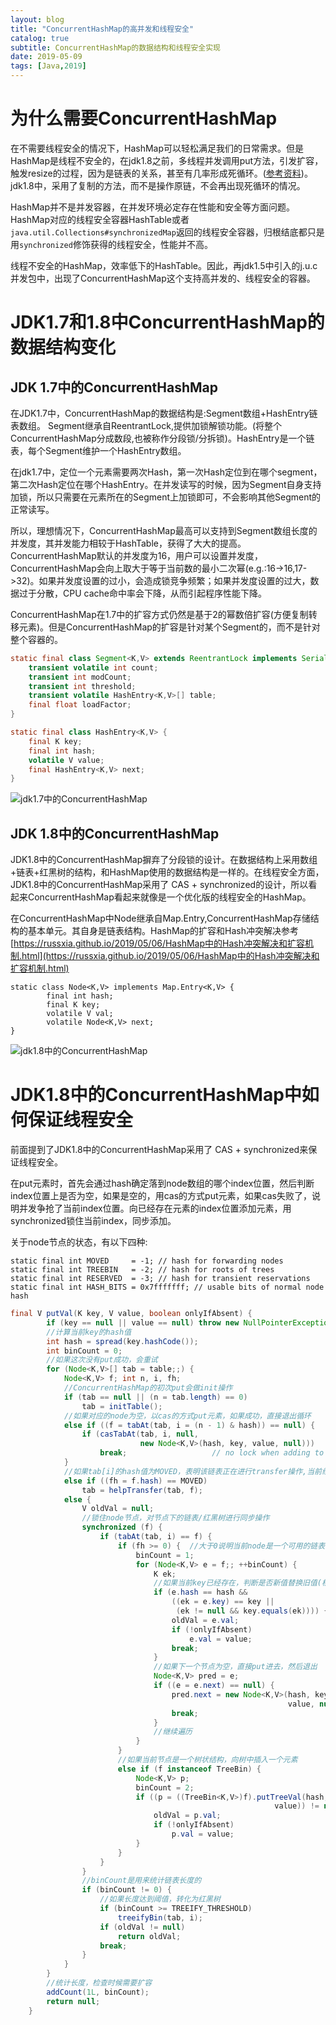 ```yaml
---
layout: blog
title: "ConcurrentHashMap的高并发和线程安全"
catalog: true
subtitle: ConcurrentHashMap的数据结构和线程安全实现
date: 2019-05-09
tags: [Java,2019]
---
```

# 为什么需要ConcurrentHashMap
在不需要线程安全的情况下，HashMap可以轻松满足我们的日常需求。但是HashMap是线程不安全的，在jdk1.8之前，多线程并发调用put方法，引发扩容，触发resize的过程，因为是链表的关系，甚至有几率形成死循环。([参考资料](https://coolshell.cn/articles/9606.html))。jdk1.8中，采用了复制的方法，而不是操作原链，不会再出现死循环的情况。

HashMap并不是并发容器，在并发环境必定存在性能和安全等方面问题。HashMap对应的线程安全容器HashTable或者`java.util.Collections#synchronizedMap`返回的线程安全容器，归根结底都只是用`synchronized`修饰获得的线程安全，性能并不高。

线程不安全的HashMap，效率低下的HashTable。因此，再jdk1.5中引入的j.u.c并发包中，出现了ConcurrentHashMap这个支持高并发的、线程安全的容器。

# JDK1.7和1.8中ConcurrentHashMap的数据结构变化

## JDK 1.7中的ConcurrentHashMap
在JDK1.7中，ConcurrentHashMap的数据结构是:Segment数组+HashEntry链表数组。
Segment继承自ReentrantLock,提供加锁解锁功能。(将整个ConcurrentHashMap分成数段,也被称作分段锁/分拆锁)。HashEntry是一个链表，每个Segment维护一个HashEntry数组。

在jdk1.7中，定位一个元素需要两次Hash，第一次Hash定位到在哪个segment，第二次Hash定位在哪个HashEntry。在并发读写的时候，因为Segment自身支持加锁，所以只需要在元素所在的Segment上加锁即可，不会影响其他Segment的正常读写。

所以，理想情况下，ConcurrentHashMap最高可以支持到Segment数组长度的并发度，其并发能力相较于HashTable，获得了大大的提高。ConcurrentHashMap默认的并发度为16，用户可以设置并发度，ConcurrentHashMap会向上取大于等于当前数的最小二次幂(e.g.:16->16,17->32)。如果并发度设置的过小，会造成锁竞争频繁；如果并发度设置的过大，数据过于分散，CPU cache命中率会下降，从而引起程序性能下降。

ConcurrentHashMap在1.7中的扩容方式仍然是基于2的幂数倍扩容(方便复制转移元素)。但是ConcurrentHashMap的扩容是针对某个Segment的，而不是针对整个容器的。
```java
static final class Segment<K,V> extends ReentrantLock implements Serializable {
    transient volatile int count;
    transient int modCount;
    transient int threshold;
    transient volatile HashEntry<K,V>[] table;
    final float loadFactor;
}
```

```java
static final class HashEntry<K,V> {
    final K key;
    final int hash;
    volatile V value;
    final HashEntry<K,V> next;
}
```
![jdk1.7中的ConcurrentHashMap](https://raw.githubusercontent.com/RussXia/RussXia.github.io/master/_pic/jdk_1.7_ConcurrentHashMap.png)

## JDK 1.8中的ConcurrentHashMap
JDK1.8中的ConcurrentHashMap摒弃了分段锁的设计。在数据结构上采用数组+链表+红黑树的结构，和HashMap使用的数据结构是一样的。在线程安全方面，JDK1.8中的ConcurrentHashMap采用了 CAS + synchronized的设计，所以看起来ConcurrentHashMap看起来就像是一个优化版的线程安全的HashMap。

在ConcurrentHashMap中Node继承自Map.Entry,ConcurrentHashMap存储结构的基本单元。其自身是链表结构。HashMap的扩容和Hash冲突解决参考
[https://russxia.github.io/2019/05/06/HashMap中的Hash冲突解决和扩容机制.html](https://russxia.github.io/2019/05/06/HashMap中的Hash冲突解决和扩容机制.html)
```
static class Node<K,V> implements Map.Entry<K,V> {
        final int hash;
        final K key;
        volatile V val;
        volatile Node<K,V> next;
}
```
![jdk1.8中的ConcurrentHashMap](https://raw.githubusercontent.com/RussXia/RussXia.github.io/master/_pic/jdk_1.8_ConcurrentHashMap.png)

# JDK1.8中的ConcurrentHashMap中如何保证线程安全
前面提到了JDK1.8中的ConcurrentHashMap采用了 CAS + synchronized来保证线程安全。

在put元素时，首先会通过hash确定落到node数组的哪个index位置，然后判断index位置上是否为空，如果是空的，用cas的方式put元素，如果cas失败了，说明并发争抢了当前index位置。向已经存在元素的index位置添加元素，用synchronized锁住当前index，同步添加。

关于node节点的状态，有以下四种:
```
static final int MOVED     = -1; // hash for forwarding nodes
static final int TREEBIN   = -2; // hash for roots of trees
static final int RESERVED  = -3; // hash for transient reservations
static final int HASH_BITS = 0x7fffffff; // usable bits of normal node hash
```
```java
final V putVal(K key, V value, boolean onlyIfAbsent) {
        if (key == null || value == null) throw new NullPointerException();
        //计算当前key的hash值
        int hash = spread(key.hashCode());
        int binCount = 0;
        //如果这次没有put成功，会重试
        for (Node<K,V>[] tab = table;;) {
            Node<K,V> f; int n, i, fh;
            //ConcurrentHashMap的初次put会做init操作
            if (tab == null || (n = tab.length) == 0)
                tab = initTable();
            //如果对应的node为空，以cas的方式put元素，如果成功，直接退出循环
            else if ((f = tabAt(tab, i = (n - 1) & hash)) == null) {
                if (casTabAt(tab, i, null,
                             new Node<K,V>(hash, key, value, null)))
                    break;                   // no lock when adding to empty bin
            }
            //如果tab[i]的hash值为MOVED，表明该链表正在进行transfer操作,当前线程先帮助进行扩容操作,然后put
            else if ((fh = f.hash) == MOVED)
                tab = helpTransfer(tab, f);
            else {
                V oldVal = null;
                //锁住node节点，对节点下的链表/红黑树进行同步操作
                synchronized (f) {
                    if (tabAt(tab, i) == f) {
                        if (fh >= 0) {  //大于0说明当前node是一个可用的链表节点
                            binCount = 1;
                            for (Node<K,V> e = f;; ++binCount) {
                                K ek;
                                //如果当前key已经存在，判断是否新值替换旧值(根据传入的onlyIfAbsen决定),然后退出
                                if (e.hash == hash &&
                                    ((ek = e.key) == key ||
                                     (ek != null && key.equals(ek)))) {
                                    oldVal = e.val;
                                    if (!onlyIfAbsent)
                                        e.val = value;
                                    break;
                                }
                                //如果下一个节点为空，直接put进去，然后退出
                                Node<K,V> pred = e;
                                if ((e = e.next) == null) {
                                    pred.next = new Node<K,V>(hash, key,
                                                              value, null);
                                    break;
                                }
                                //继续遍历
                            }
                        }
                        //如果当前节点是一个树状结构，向树中插入一个元素
                        else if (f instanceof TreeBin) {
                            Node<K,V> p;
                            binCount = 2;
                            if ((p = ((TreeBin<K,V>)f).putTreeVal(hash, key,
                                                           value)) != null) {
                                oldVal = p.val;
                                if (!onlyIfAbsent)
                                    p.val = value;
                            }
                        }
                    }
                }
                //binCount是用来统计链表长度的
                if (binCount != 0) {
                    //如果长度达到阈值，转化为红黑树
                    if (binCount >= TREEIFY_THRESHOLD)
                        treeifyBin(tab, i);
                    if (oldVal != null)
                        return oldVal;
                    break;
                }
            }
        }
        //统计长度，检查时候需要扩容
        addCount(1L, binCount);
        return null;
    }
```
